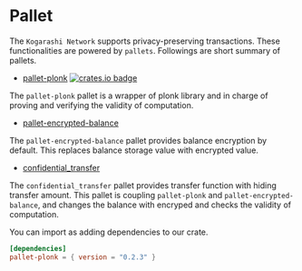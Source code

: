 # Pallet
The `Kogarashi Network` supports privacy-preserving transactions. These functionalities are powered by `pallets`. Followings are short summary of pallets.

- [pallet-plonk](../book/plonk.md) [![crates.io badge](https://img.shields.io/crates/v/plonk-pallet.svg)](https://crates.io/crates/plonk-pallet)

The `pallet-plonk` pallet is a wrapper of plonk library and in charge of proving and verifying the validity of computation.

- [pallet-encrypted-balance](../book/encrypted_balance.md)

The `pallet-encrypted-balance` pallet provides balance encryption by default. This replaces balance storage value with encrypted value.

- [confidential_transfer](../book/confidential_transfer.md)

The `confidential_transfer` pallet provides transfer function with hiding transfer amount. This pallet is coupling `pallet-plonk` and `pallet-encrypted-balance`, and changes the balance with encryped and checks the validity of computation.

You can import as adding dependencies to our crate.

```toml
[dependencies]
pallet-plonk = { version = "0.2.3" }
```
